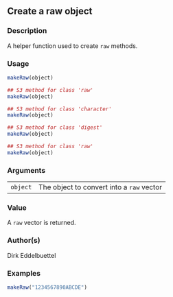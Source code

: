 
## Create a raw object

### Description

A helper function used to create `raw` methods.

### Usage

``` R
makeRaw(object)

## S3 method for class 'raw'
makeRaw(object)

## S3 method for class 'character'
makeRaw(object)

## S3 method for class 'digest'
makeRaw(object)

## S3 method for class 'raw'
makeRaw(object)
```

### Arguments

|          |                                           |
|----------|-------------------------------------------|
| `object` | The object to convert into a `raw` vector |

### Value

A `raw` vector is returned.

### Author(s)

Dirk Eddelbuettel

### Examples

``` R
makeRaw("1234567890ABCDE")
```

